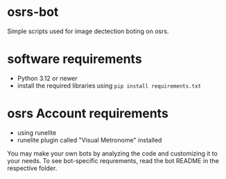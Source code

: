 # osrs-bot
Simple scripts used for image dectection boting on osrs.

# software requirements
 - Python 3.12 or newer
 - install the required libraries using `pip install requirements.txt`

# osrs Account requirements
 - using runelite
 - runelite plugin called "Visual Metronome" installed

You may make your own bots by analyzing the code and customizing it to your needs. To see bot-specific requrements, read the bot README in the respective folder.

